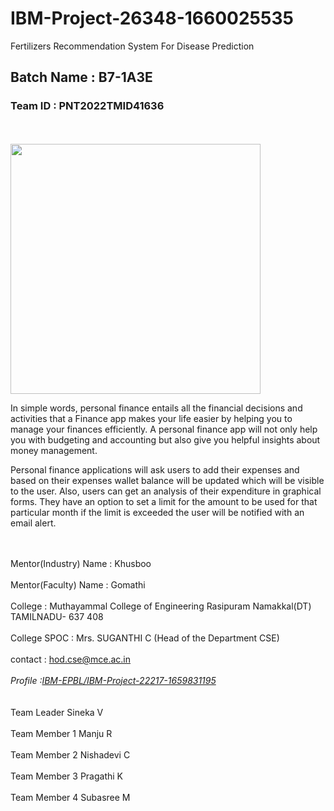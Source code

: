 # IBM-Project-26348-1660025535
Fertilizers Recommendation System For Disease Prediction
<!DOCTYPE>
<html>
<head>
  <h2>Batch Name : B7-1A3E</h2>
 <h3>Team ID : PNT2022TMID41636</h3>
  </head>
<br>
<br>
  <img src = height="400" width="400">
  <p>
In simple words, personal finance entails all the financial decisions and activities that a Finance app makes your life easier by helping you to manage your finances efficiently. A personal finance app will not only help you with budgeting and accounting but also give you helpful insights about money management.</p>


<P> Personal finance applications will ask users to add their expenses and based on their expenses wallet balance will be updated which will be visible to the user.  Also, users can get an analysis of their expenditure in graphical forms. They have an option to set a limit for the amount to be used for that particular month if the limit is exceeded the user will be notified with an email alert. </p>


<br>
<br>
Mentor(Industry) Name : Khusboo
<br>
<br>
Mentor(Faculty)  Name : Gomathi
<br>
<br>
College : Muthayammal College of Engineering Rasipuram Namakkal(DT) TAMILNADU- 637 408
<br>
<br>
College SPOC : Mrs. SUGANTHI C (Head of the Department CSE)
<br>
<br>
contact : <a href="hod.cse@mce.ac.in">hod.cse@mce.ac.in</a>
<br>
<br> 
<address>Profile :<a href="https://github.com/IBM-EPBL/IBM-Project-22217-1659831195">IBM-EPBL/IBM-Project-22217-1659831195 </a>
</address>
<br>
<br>
Team Leader   Sineka V
<br>
<br>
Team Member 1 Manju R
<br>
<br>
Team Member 2 Nishadevi C
<br>
<br>
Team Member 3 Pragathi K
 <br>
 <br>
Team Member 4 Subasree M  
</html>
